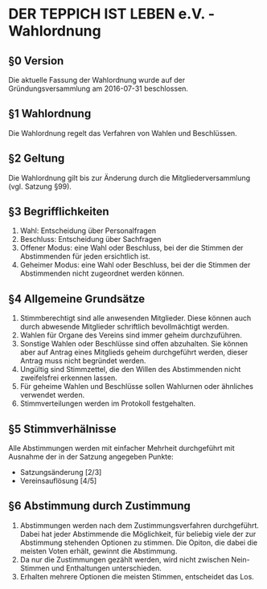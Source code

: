 DER TEPPICH IST LEBEN e.V. - Wahlordnung
========================================

## §0 Version
Die aktuelle Fassung der Wahlordnung wurde auf der Gründungsversammlung am 2016-07-31 beschlossen.

## §1 Wahlordnung

Die Wahlordnung regelt das Verfahren von Wahlen und Beschlüssen.

## §2 Geltung

Die Wahlordnung gilt bis zur Änderung durch die Mitgliederversammlung (vgl. Satzung §99).

## §3 Begrifflichkeiten

1. Wahl: Entscheidung über Personalfragen
2. Beschluss: Entscheidung über Sachfragen
3. Offener Modus: eine Wahl oder Beschluss, bei der die Stimmen der Abstimmenden für jeden ersichtlich ist.
4. Geheimer Modus: eine Wahl oder Beschluss, bei der die Stimmen der Abstimmenden nicht zugeordnet werden können.

## §4 Allgemeine Grundsätze

1. Stimmberechtigt sind alle anwesenden Mitglieder. Diese können auch durch abwesende Mitglieder schriftlich bevollmächtigt werden.
2. Wahlen für Organe des Vereins sind immer geheim durchzuführen. 
3. Sonstige Wahlen oder Beschlüsse sind offen abzuhalten. 
Sie können aber auf Antrag eines Mitglieds geheim durchgeführt werden, dieser Antrag muss nicht begründet werden.
4. Ungültig sind Stimmzettel, die den Willen des Abstimmenden nicht zweifelsfrei erkennen lassen.
5. Für geheime Wahlen und Beschlüsse sollen Wahlurnen oder ähnliches verwendet werden.
6. Stimmverteilungen werden im Protokoll festgehalten.

## §5 Stimmverhälnisse
Alle Abstimmungen werden mit einfacher Mehrheit durchgeführt mit Ausnahme der in der Satzung angegeben Punkte:
  * Satzungsänderung [2/3]
  * Vereinsauflösung [4/5]

## §6 Abstimmung durch Zustimmung

1. Abstimmungen werden nach dem Zustimmungsverfahren durchgeführt. Dabei hat jeder Abstimmende die Möglichkeit, für beliebig viele der zur Abstimmung stehenden Optionen zu stimmen. Die Opiton, die dabei die meisten Voten erhält, gewinnt die Abstimmung. 
2. Da nur die Zustimmungen gezählt werden, wird nicht zwischen Nein-Stimmen und Enthaltungen unterschieden.
3. Erhalten mehrere Optionen die meisten Stimmen, entscheidet das Los.
